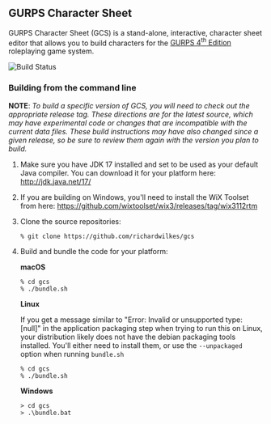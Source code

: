 ## GURPS Character Sheet

GURPS Character Sheet (GCS) is a stand-alone, interactive, character sheet
editor that allows you to build characters for the
[GURPS 4<sup>th</sup> Edition](http://www.sjgames.com/gurps) roleplaying game
system.

![Build Status](https://github.com/richardwilkes/gcs/actions/workflows/build.yml/badge.svg?branch=master)

### Building from the command line

**NOTE**: *To build a specific version of GCS, you will need to check out the appropriate release
tag. These directions are for the latest source, which may have experimental code or changes that
are incompatible with the current data files. These build instructions may have also changed since
a given release, so be sure to review them again with the version you plan to build.*

1. Make sure you have JDK 17 installed and set to be used as your default Java compiler. You can
   download it for your platform here:
   http://jdk.java.net/17/

2. If you are building on Windows, you'll need to install the WiX Toolset from here:
   https://github.com/wixtoolset/wix3/releases/tag/wix3112rtm

3. Clone the source repositories:
   ```
   % git clone https://github.com/richardwilkes/gcs
   ```

4. Build and bundle the code for your platform:

   **macOS**

   ```
   % cd gcs
   % ./bundle.sh
   ```

   **Linux**

   If you get a message similar to "Error: Invalid or unsupported type: [null]" in the
   application packaging step when trying to run this on Linux, your distribution likely does not
   have the debian packaging tools installed. You'll either need to install them, or use the
   `--unpackaged` option when running `bundle.sh`
   
   ```
   % cd gcs
   % ./bundle.sh
   ```

   **Windows**

   ```
   > cd gcs
   > .\bundle.bat
   ```
